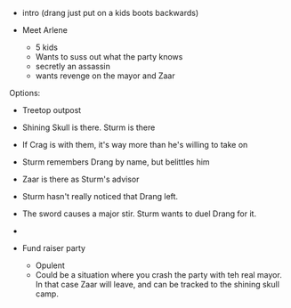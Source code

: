 * intro (drang just put on a kids boots backwards)

* Meet Arlene
    * 5 kids
    * Wants to suss out what the party knows
    * secretly an assassin
    * wants revenge on the mayor and Zaar

Options:



* Treetop outpost
 * Shining Skull is there. Sturm is there
 * If Crag is with them, it's way more than he's willing to take on
 * Sturm remembers Drang by name, but belittles him
 * Zaar is there as Sturm's advisor
 * Sturm hasn't really noticed that Drang left.
 * The sword causes a major stir. Sturm wants to duel Drang for it.
 *

* Fund raiser party
    * Opulent
    * Could be a situation where you crash the party with teh real mayor. In that case Zaar will leave, and can be tracked to the shining skull camp. 